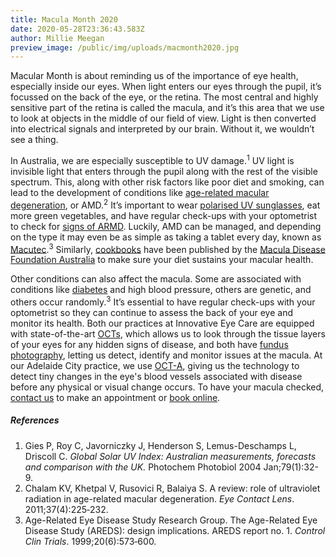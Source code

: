 ```yaml
---
title: Macula Month 2020
date: 2020-05-28T23:36:43.583Z
author: Millie Meegan
preview_image: /public/img/uploads/macmonth2020.jpg
---
```

Macular Month is about reminding us of the importance of eye health, especially inside our eyes. When light enters our eyes through the pupil, it’s focussed on the back of the eye, or the retina. The most central and highly sensitive part of the retina is called the macula, and it’s this area that we use to look at objects in the middle of our field of view. Light is then converted into electrical signals and interpreted by our brain. Without it, we wouldn’t see a thing.

In Australia, we are especially susceptible to UV damage.<sup>1</sup> UV light is invisible light that enters through the pupil along with the rest of the visible spectrum. This, along with other risk factors like poor diet and smoking, can lead to the development of conditions like [age-related macular degeneration](https://www.innovativeeyecare.com.au/what-we-do/macular-degeneration), or AMD.<sup>2</sup> It’s important to wear [polarised UV sunglasses](https://www.innovativeeyecare.com.au/what-we-do/sunglasses), eat more green vegetables, and have regular check-ups with your optometrist to check for [signs of ARMD](https://www.mdfoundation.com.au/early-signs). Luckily, AMD can be managed, and depending on the type it may even be as simple as taking a tablet every day, known as [Macutec](https://eyesolutions.com.au/collections/nutrition/products/macutec-omega-3-economy-pack-120-capsules).<sup>3</sup> Similarly, [cookbooks](https://www.mdfoundation.com.au/content/macula-menu-MM18) have been published by the [Macula Disease Foundation Australia](https://www.mdfoundation.com.au/content/macula-month-2020) to make sure your diet sustains your macular health.

Other conditions can also affect the macula. Some are associated with conditions like [diabetes](https://www.innovativeeyecare.com.au/what-we-do/diabetes-and-the-eye) and high blood pressure, others are genetic, and others occur randomly.<sup>3</sup> It’s essential to have regular check-ups with your optometrist so they can continue to assess the back of your eye and monitor its health. Both our practices at Innovative Eye Care are equipped with state-of-the-art [OCTs](https://www.innovativeeyecare.com.au/what-we-do/oct), which allows us to look through the tissue layers of your eyes for any hidden signs of disease, and both have [fundus photography](https://www.innovativeeyecare.com.au/what-we-do/retinal-photography), letting us detect, identify and monitor issues at the macula. At our Adelaide City practice, we use [OCT-A](https://www.innovativeeyecare.com.au/what-we-do/optical-coherance-tomography-angiography-oct-a), giving us the technology to detect tiny changes in the eye's blood vessels associated with disease before any physical or visual change occurs. To have your macula checked, <a href="https://www.innovativeeyecare.com.au/contact/">contact us</a> to make an appointment or <a href="https://www.innovativeeyecare.com.au/contact/">book online</a>.

##### References

1. Gies P, Roy C, Javorniczky J, Henderson S, Lemus-Deschamps L, Driscoll C. *Global Solar UV Index: Australian measurements, forecasts and comparison with the UK.* Photochem Photobiol 2004 Jan;79(1):32-9.
2. Chalam KV, Khetpal V, Rusovici R, Balaiya S. A review: role of ultraviolet radiation in age-related macular degeneration. *Eye Contact Lens*. 2011;37(4):225‐232.
3. Age-Related Eye Disease Study Research Group. The Age-Related Eye Disease Study (AREDS): design implications. AREDS report no. 1. *Control Clin Trials*. 1999;20(6):573‐600.